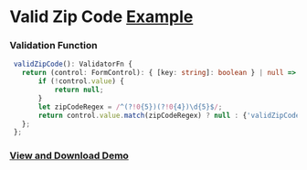 # Valid Zip Code [Example](https://plnkr.co/edit/yIxL1dq4fFLkNznAaPUk?p=preview)

### Validation Function
``` ts
 validZipCode(): ValidatorFn {
   return (control: FormControl): { [key: string]: boolean } | null => {
       if (!control.value) {
           return null;
       }
       let zipCodeRegex = /^(?!0{5})(?!0{4})\d{5}$/;
       return control.value.match(zipCodeRegex) ? null : {'validZipCode': true};
   };
 };
```

### [View and Download Demo](https://plnkr.co/edit/yIxL1dq4fFLkNznAaPUk?p=preview)